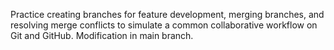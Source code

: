 Practice creating branches for feature development, merging branches, and resolving merge conflicts to simulate a common collaborative workflow on Git and GitHub.
Modification in main branch.
